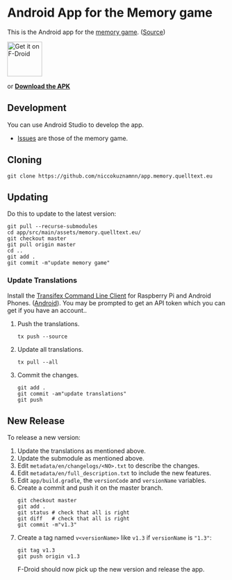 # Android App for the Memory game

This is the Android app for the [memory game](http://memory.quelltext.eu). ([Source](https://github.com/niccokunzmann/memory.quelltext.eu#readme))

[<img src="https://fdroid.gitlab.io/artwork/badge/get-it-on.png"
     alt="Get it on F-Droid"
     height="80">](https://f-droid.org/packages/eu.quelltext.memory/)

or **[Download the APK](https://niccokunzmann.github.io/download_latest/app-debug.apk)**

## Development

You can use Android Studio to develop the app.

- [Issues](https://github.com/niccokunzmann/memory.quelltext.eu/issues) are those of the memory game.

## Cloning

```
git clone https://github.com/niccokuznamnn/app.memory.quelltext.eu
```

## Updating

Do this to update to the latest version:
```
git pull --recurse-submodules
cd app/src/main/assets/memory.quelltext.eu/
git checkout master
git pull origin master
cd ..
git add .
git commit -m"update memory game"
```

### Update Translations

Install the [Transifex Command Line Client](https://github.com/transifex/transifex-client/) for Raspberry Pi and Android Phones.
([Android](https://github.com/niccokunzmann/transifex-client-armv7l-binary)).
You may be prompted to get an API token which you can get if you have an account..

1. Push the translations.
    ```
    tx push --source
    ```
2. Update all translations.
    ```
    tx pull --all
    ```
3. Commit the changes.
    ```
    git add .
    git commit -am"update translations"
    git push
    ```

## New Release

To release a new version:

1. Update the translations as mentioned above.
2. Update the submodule as mentioned above.
3. Edit `metadata/en/changelogs/<NO>.txt` to describe the changes.
4. Edit `metadata/en/full_description.txt` to include the new features.
5. Edit `app/build.gradle`, the `versionCode` and `versionName` variables.
6. Create a commit and push it on the  master branch.
    ```
    git checkout master
    git add .
    git status # check that all is right
    git diff   # check that all is right
    git commit -m"v1.3"
    ```
7. Create a tag named `v<versionName>` like `v1.3` if `versionName` is `"1.3"`:
    ```
    git tag v1.3 
    git push origin v1.3
    ```
    F-Droid should now pick up the new version and release the app.

